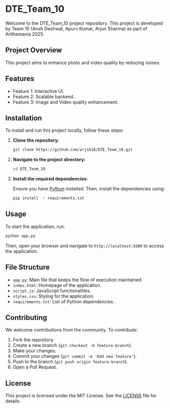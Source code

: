 # DTE_Team_10

Welcome to the DTE_Team_10 project repository. This project is developed by Team 10 (Ansh Deshwal, Apurv Kumar, Arjun Sharma) as part of Arithemania 2025.

## Project Overview

This project aims to enhance photo and video quality by reducing noises.

## Features

- Feature 1: Interactive UI.
- Feature 2: Scalable backend.
- Feature 3: Image and Video quality enhancement.

## Installation

To install and run this project locally, follow these steps:

1. **Clone the repository:**

   ```bash
   git clone https://github.com/arjsh16/DTE_Team_10.git
   ```

2. **Navigate to the project directory:**

   ```bash
   cd DTE_Team_10
   ```

3. **Install the required dependencies:**

   Ensure you have [Python](https://www.python.org/) installed. Then, install the dependencies using:

   ```bash
   pip install -r requirements.txt
   ```

## Usage

To start the application, run:

```bash
python app.py
```

Then, open your browser and navigate to `http://localhost:5000` to access the application.

## File Structure

- `app.py`: Main file that keeps the flow of execution maintained.
- `index.html`: Homepage of the application.
- `script.js`: JavaScript functionalities.
- `styles.css`: Styling for the application.
- `requirements.txt`: List of Python dependencies.

## Contributing

We welcome contributions from the community. To contribute:

1. Fork the repository.
2. Create a new branch (`git checkout -b feature-branch`).
3. Make your changes.
4. Commit your changes (`git commit -m 'Add new feature'`).
5. Push to the branch (`git push origin feature-branch`).
6. Open a Pull Request.

## License

This project is licensed under the MIT License. See the [LICENSE](LICENSE) file for details.
